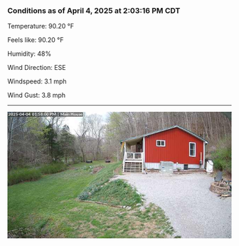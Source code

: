 ### Conditions as of April 4, 2025 at 2:03:16 PM CDT 

Temperature: 90.20 &deg;F

Feels like: 90.20 &deg;F

Humidity: 48%

Wind Direction: ESE

Windspeed: 3.1 mph

Wind Gust: 3.8 mph

---

<img src="./images/latest.jpeg"/>

